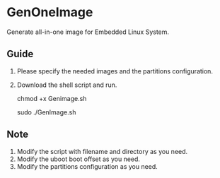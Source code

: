 GenOneImage
====
Generate all-in-one image for Embedded Linux System.

Guide
----
1. Please specify the needed images and the partitions configuration.

2. Download the shell script and run.
	
	chmod +x Genimage.sh

	sudo ./GenImage.sh

Note
----
1. Modify the script with filename and directory as you need.  
2. Modify the uboot boot offset as you need.
3. Modify the partitions configuration as you need.


